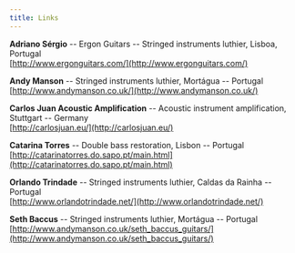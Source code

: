 ```yaml
---
title: Links
---
```


**Adriano Sérgio** -- Ergon Guitars -- Stringed instruments luthier, Lisboa, Portugal\
[http://www.ergonguitars.com/](http://www.ergonguitars.com/)

**Andy Manson** -- Stringed instruments luthier, Mortágua -- Portugal\
[http://www.andymanson.co.uk/](http://www.andymanson.co.uk/)

**Carlos Juan Acoustic Amplification** -- Acoustic instrument amplification, Stuttgart -- Germany\
[http://carlosjuan.eu/](http://carlosjuan.eu/)

**Catarina Torres** -- Double bass restoration, Lisbon -- Portugal\
[http://catarinatorres.do.sapo.pt/main.html](http://catarinatorres.do.sapo.pt/main.html)

**Orlando Trindade** -- Stringed instruments luthier, Caldas da Rainha -- Portugal\
[http://www.orlandotrindade.net/](http://www.orlandotrindade.net/)

**Seth Baccus** -- Stringed instruments luthier, Mortágua -- Portugal\
[http://www.andymanson.co.uk/seth_baccus_guitars/](http://www.andymanson.co.uk/seth_baccus_guitars/)
